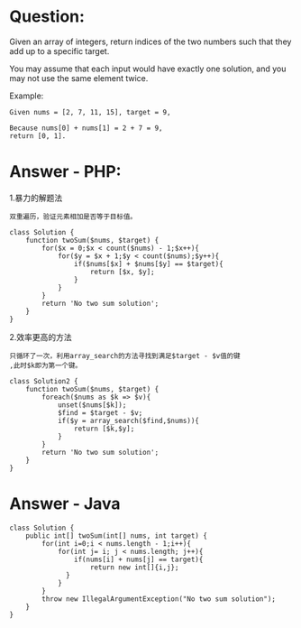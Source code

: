 # Question:
Given an array of integers, return indices of the two numbers such that 
they add up to a specific target.

You may assume that each input would have exactly one solution, 
and you may not use the same element twice.

Example:

    Given nums = [2, 7, 11, 15], target = 9,

    Because nums[0] + nums[1] = 2 + 7 = 9,
    return [0, 1].
    
# Answer - PHP:
    
1.暴力的解题法
    
    双重遍历，验证元素相加是否等于目标值。
    
````
class Solution {
    function twoSum($nums, $target) {
        for($x = 0;$x < count($nums) - 1;$x++){
            for($y = $x + 1;$y < count($nums);$y++){
                if($nums[$x] + $nums[$y] == $target){
                    return [$x, $y];
                }
            }
        }
        return 'No two sum solution';
    }
}
````

2.效率更高的方法

    只循环了一次，利用array_search的方法寻找到满足$target - $v值的键
    ,此时$k即为第一个键。
    
````
class Solution2 {
    function twoSum($nums, $target) {
        foreach($nums as $k => $v){
            unset($nums[$k]);
            $find = $target - $v;
            if($y = array_search($find,$nums)){
                return [$k,$y];
            }
        }
        return 'No two sum solution';
    }
}
````

# Answer - Java
````
class Solution {
    public int[] twoSum(int[] nums, int target) {
        for(int i=0;i < nums.length - 1;i++){
            for(int j= i; j < nums.length; j++){
                if(nums[i] + nums[j] == target){
                    return new int[]{i,j};
              }
            } 
        }
        throw new IllegalArgumentException("No two sum solution");
    }
}
````
